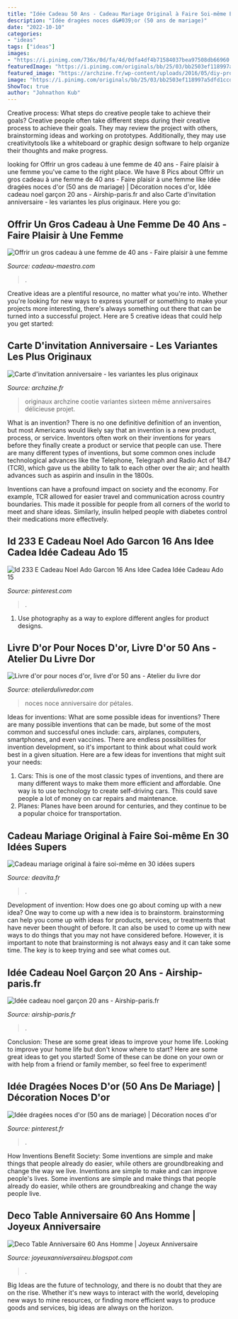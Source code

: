 ```yaml
---
title: "Idée Cadeau 50 Ans - Cadeau Mariage Original à Faire Soi-même En 30 Idées Supers"
description: "Idée dragées noces d&#039;or (50 ans de mariage)"
date: "2022-10-10"
categories:
- "ideas"
tags: ["ideas"]
images:
- "https://i.pinimg.com/736x/0d/fa/4d/0dfa4df4b71584037bea97508db66960.jpg"
featuredImage: "https://i.pinimg.com/originals/bb/25/03/bb2503ef118997a5dfd1ccd105b14035.jpg"
featured_image: "https://archzine.fr/wp-content/uploads/2016/05/diy-projet-carte-anniversaire-18-ans-idée-salt-papier.jpg"
image: "https://i.pinimg.com/originals/bb/25/03/bb2503ef118997a5dfd1ccd105b14035.jpg"
ShowToc: true
author: "Johnathon Kub"
---
```



Creative process: What steps do creative people take to achieve their goals?
Creative people often take different steps during their creative process to achieve their goals. They may review the project with others, brainstorming ideas and working on prototypes. Additionally, they may use creativitytools like a whiteboard or graphic design software to help organize their thoughts and make progress.

	

		
looking for Offrir un gros cadeau à une femme de 40 ans - Faire plaisir à une femme you've came to the right place. We have 8 Pics about Offrir un gros cadeau à une femme de 40 ans - Faire plaisir à une femme like Idée dragées noces d&#039;or (50 ans de mariage) | Décoration noces d&#039;or, Idée cadeau noel garçon 20 ans - Airship-paris.fr and also Carte d&#039;invitation anniversaire - les variantes les plus originaux. Here you go:
		
    
## Offrir Un Gros Cadeau à Une Femme De 40 Ans - Faire Plaisir à Une Femme

<img loading=lazy src="https://www.cadeau-maestro.com/img/cms/anniversaire/boite-36-epices-couple-personnalisable.jpg" onerror="this.onerror=null;this.src='https://tse4.mm.bing.net/th?id=OIP.iTcRHLWyomInfeL-yWIaEAHaHa&amp;pid=15.1';" alt="Offrir un gros cadeau à une femme de 40 ans - Faire plaisir à une femme">

_Source: cadeau-maestro.com_

>. 

	

Creative ideas are a plentiful resource, no matter what you're into. Whether you're looking for new ways to express yourself or something to make your projects more interesting, there's always something out there that can be turned into a successful project. Here are 5 creative ideas that could help you get started: 

    
## Carte D&#039;invitation Anniversaire - Les Variantes Les Plus Originaux

<img loading=lazy src="https://archzine.fr/wp-content/uploads/2016/05/diy-projet-carte-anniversaire-18-ans-idée-salt-papier.jpg" onerror="this.onerror=null;this.src='https://tse2.mm.bing.net/th?id=OIP.JgJpyY0MMckLe4w3GBwKMAHaGh&amp;pid=15.1';" alt="Carte d&#039;invitation anniversaire - les variantes les plus originaux">

_Source: archzine.fr_

>originaux archzine cootie variantes sixteen même anniversaires délicieuse projet. 

	

What is an invention?
There is no one definitive definition of an invention, but most Americans would likely say that an invention is a new product, process, or service.  Inventors often work on their inventions for years before they finally create a product or service that people can use. 
There are many different types of inventions, but some common ones include technological advances like the Telephone, Telegraph and Radio Act of 1847 (TCR), which gave us the ability to talk to each other over the air; and health advances such as aspirin and insulin in the 1800s. 

Inventions can have a profound impact on society and the economy. For example, TCR allowed for easier travel and communication across country boundaries. This made it possible for people from all corners of the world to meet and share ideas. Similarly, insulin helped people with diabetes control their medications more effectively.

    
## Id 233 E Cadeau Noel Ado Garcon 16 Ans Idee Cadea Idée Cadeau Ado 15

<img loading=lazy src="https://i.pinimg.com/736x/3a/1a/19/3a1a199fecfeb8f39f735203037a2fb9.jpg" onerror="this.onerror=null;this.src='https://tse3.mm.bing.net/th?id=OIP.-r_oaRGa712U7VCTPhYdjwHaE8&amp;pid=15.1';" alt="Id 233 E Cadeau Noel Ado Garcon 16 Ans Idee Cadea Idée Cadeau Ado 15">

_Source: pinterest.com_

>. 

	

1. Use photography as a way to explore different angles for product designs.

    
## Livre D&#039;or Pour Noces D&#039;or, Livre D&#039;or 50 Ans - Atelier Du Livre Dor

<img loading=lazy src="https://www.atelierdulivredor.com/pub/produits/Livres_d_or_mariage/Livre_d_or_noce_d_or_petales_dorees.jpg" onerror="this.onerror=null;this.src='https://tse3.mm.bing.net/th?id=OIP.aI31-nxHjTu7U-Dv7DXg3wHaHa&amp;pid=15.1';" alt="Livre d&#039;or pour noces d&#039;or, livre d&#039;or 50 ans - Atelier du livre dor">

_Source: atelierdulivredor.com_

>noces noce anniversaire dor pétales. 

	

Ideas for inventions: What are some possible ideas for inventions?
There are many possible inventions that can be made, but some of the most common and successful ones include: cars, airplanes, computers, smartphones, and even vaccines. There are endless possibilities for invention development, so it's important to think about what could work best in a given situation. Here are a few ideas for inventions that might suit your needs: 
1. Cars: This is one of the most classic types of inventions, and there are many different ways to make them more efficient and affordable. One way is to use technology to create self-driving cars. This could save people a lot of money on car repairs and maintenance. 
2. Planes: Planes have been around for centuries, and they continue to be a popular choice for transportation.

    
## Cadeau Mariage Original à Faire Soi-même En 30 Idées Supers

<img loading=lazy src="https://deavita.fr/wp-content/uploads/2015/04/cadeau-mariage-DIY-souvenir-personnalisé-encadré-e1456923335976.jpg" onerror="this.onerror=null;this.src='https://tse4.mm.bing.net/th?id=OIP.D_lNy-tJ6k1XjvtotiT7mAHaIX&amp;pid=15.1';" alt="Cadeau mariage original à faire soi-même en 30 idées supers">

_Source: deavita.fr_

>. 

	

Development of invention: How does one go about coming up with a new idea?
One way to come up with a new idea is to brainstorm. brainstorming can help you come up with ideas for products, services, or treatments that have never been thought of before. It can also be used to come up with new ways to do things that you may not have considered before. However, it is important to note that brainstorming is not always easy and it can take some time. The key is to keep trying and see what comes out.

    
## Idée Cadeau Noel Garçon 20 Ans - Airship-paris.fr

<img loading=lazy src="https://www.airship-paris.fr/wp-content/uploads/2019/09/idee-cadeau-homme-20-ans-best-of-idees-cadeaux-noel-homme-20-ans-of-idee-cadeau-homme-20-ans.jpg" onerror="this.onerror=null;this.src='https://tse2.mm.bing.net/th?id=OIP.z61CFudYWw0TOezV38LeIgHaMW&amp;pid=15.1';" alt="Idée cadeau noel garçon 20 ans - Airship-paris.fr">

_Source: airship-paris.fr_

>. 

	

Conclusion: These are some great ideas to improve your home life.
Looking to improve your home life but don't know where to start? Here are some great ideas to get you started! Some of these can be done on your own or with help from a friend or family member, so feel free to experiment!

    
## Idée Dragées Noces D&#039;or (50 Ans De Mariage) | Décoration Noces D&#039;or

<img loading=lazy src="https://i.pinimg.com/736x/0d/fa/4d/0dfa4df4b71584037bea97508db66960.jpg" onerror="this.onerror=null;this.src='https://tse3.mm.bing.net/th?id=OIP.Nnd1106Arsqrr04wnKUktwHaE3&amp;pid=15.1';" alt="Idée dragées noces d&#039;or (50 ans de mariage) | Décoration noces d&#039;or">

_Source: pinterest.fr_

>. 

	

How Inventions Benefit Society: Some inventions are simple and make things that people already do easier, while others are groundbreaking and change the way we live.
Inventions are simple to make and can improve people's lives. Some inventions are simple and make things that people already do easier, while others are groundbreaking and change the way people live.

    
## Deco Table Anniversaire 60 Ans Homme | Joyeux Anniversaire

<img loading=lazy src="https://i.pinimg.com/originals/bb/25/03/bb2503ef118997a5dfd1ccd105b14035.jpg" onerror="this.onerror=null;this.src='https://tse2.mm.bing.net/th?id=OIP.glIYzqKEjrQYvnnDVNV-AAHaLI&amp;pid=15.1';" alt="Deco Table Anniversaire 60 Ans Homme | Joyeux Anniversaire">

_Source: joyeuxanniversaireu.blogspot.com_

>. 

	

Big Ideas are the future of technology, and there is no doubt that they are on the rise. Whether it's new ways to interact with the world, developing new ways to mine resources, or finding more efficient ways to produce goods and services, big ideas are always on the horizon. 

